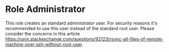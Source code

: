 # Role Administrator
This role creates an standard administrator user.
For security reasons it's recommended to use this user instead of the standard root user.
Please consider the concerns in this article https://unix.stackexchange.com/questions/92123/rsync-all-files-of-remote-machine-over-ssh-without-root-user.  
